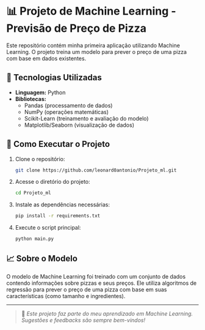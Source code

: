 # 📊 Projeto de Machine Learning - Previsão de Preço de Pizza

Este repositório contém minha primeira aplicação utilizando Machine Learning. O projeto treina um modelo para prever o preço de uma pizza com base em dados existentes.

## 🚀 Tecnologias Utilizadas

- **Linguagem:** Python
- **Bibliotecas:**
  - Pandas (processamento de dados)
  - NumPy (operações matemáticas)
  - Scikit-Learn (treinamento e avaliação do modelo)
  - Matplotlib/Seaborn (visualização de dados)

## 📌 Como Executar o Projeto

1. Clone o repositório:
   ```sh
   git clone https://github.com/leonard0antonio/Projeto_ml.git
   ```
2. Acesse o diretório do projeto:
   ```sh
   cd Projeto_ml
   ```
3. Instale as dependências necessárias:
   ```sh
   pip install -r requirements.txt
   ```
4. Execute o script principal:
   ```sh
   python main.py
   ```

## 📈 Sobre o Modelo

O modelo de Machine Learning foi treinado com um conjunto de dados contendo informações sobre pizzas e seus preços. Ele utiliza algoritmos de regressão para prever o preço de uma pizza com base em suas características (como tamanho e ingredientes).

---

> 📌 *Este projeto faz parte do meu aprendizado em Machine Learning. Sugestões e feedbacks são sempre bem-vindos!*

